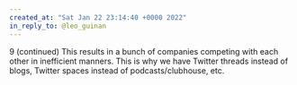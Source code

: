 ```yaml
---
created_at: "Sat Jan 22 23:14:40 +0000 2022"
in_reply_to: @leo_guinan
---
```


9 (continued) This results in a bunch of companies competing with each other in inefficient manners. This is why we have Twitter threads instead of blogs, Twitter spaces instead of podcasts/clubhouse, etc.